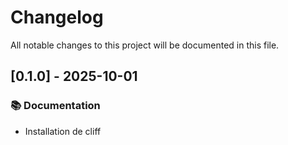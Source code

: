 # Changelog

All notable changes to this project will be documented in this file.

## [0.1.0] - 2025-10-01

### 📚 Documentation

- Installation de cliff

<!-- generated by git-cliff -->
